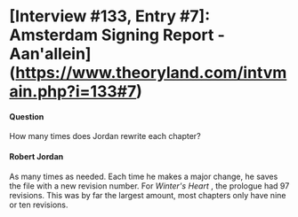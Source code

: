 # [Interview #133, Entry #7]: Amsterdam Signing Report - Aan'allein](https://www.theoryland.com/intvmain.php?i=133#7)

#### Question

How many times does Jordan rewrite each chapter?

#### Robert Jordan

As many times as needed. Each time he makes a major change, he saves the file with a new revision number. For
*Winter's Heart*
, the prologue had 97 revisions. This was by far the largest amount, most chapters only have nine or ten revisions.

